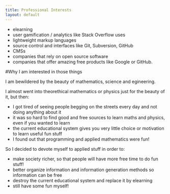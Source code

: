 ```yaml
---
title: Professional Interests
layout: default
---
```


- elearning
- user gamification / analytics like Stack Overflow uses
- lightweight markup languages
- source control and interfaces like Git, Subversion, GitHub
- CMSs
- companies that rely on open source software
- companies that offer amazing free products like Google or GitHub.

#Why I am interested in those things

I am bewildered by the beauty of mathematics, science and egineering.

I almost went into theorethical mathematics or physics just for the beauty of it, but then:

- I got tired of seeing people begging on the streets every day and not doing anything about it
- it was so hard to find good and free sources to learn maths and physics, even if you wanted to learn
- the current educational system gives you very little choice or motivation to learn useful fun stuff
- I found out that programming and applied mathematics were fun!

So I decided to devote myself to applied stuff in order to:

- make society richer, so that people will have more free time to do fun stuff!
- better organize information and information generation methods so information can be free
- destroy the current educational system and replace it by elearning
- still have some fun myself!
